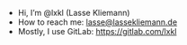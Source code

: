 - Hi, I’m @lxkl (Lasse Kliemann)
- How to reach me: lasse@lassekliemann.de
- Mostly, I use GitLab: https://gitlab.com/lxkl

<!---
lxkl/lxkl is a ✨ special ✨ repository because its `README.md` (this file) appears on your GitHub profile.
You can click the Preview link to take a look at your changes.
--->
